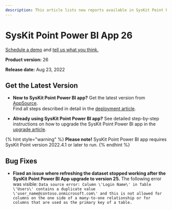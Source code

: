 ```yaml
---
description: This article lists new reports available in SysKit Point Power BI app version 25.
--- 
```


# SysKit Point Power BI App 26

[Schedule a demo](https://www.syskit.com/products/point/request-a-demo/) and [tell us what you think.](https://www.syskit.com/company/contact-us/)

**Product version:** 26

**Release date:** Aug 23, 2022

## Get the Latest Version

* **New to SysKit Point Power BI app?** Get the latest version from [AppSource](https://appsource.microsoft.com/en/product/power-bi/syskitltd.syskit_point_powerbi).<br/>
    Find all steps described in detail in the [deployment article](../deploy-power-bi-app.md).
    
* **Already using SysKit Point Power BI app?** See detailed step-by-step instructions on how to upgrade the SysKit Point Power BI app in the [upgrade article](../update-power-bi-app.md).


{% hint style="warning" %}
**Please note!**
SysKit Point Power BI app requires SysKit Point version 2022.4.1 or later to run.
{% endhint %}

## Bug Fixes

* **Fixed an issue where refreshing the dataset stopped working after the SysKit Point Power BI App upgrade to version 25.** The following error was visible:
`Data source error: Column \'Login Name\' in Table \'Users\' contains a duplicate value \'user_name@contoso.onmicrosoft.com\' and this is not allowed for columns on the one side of a many-to-one relationship or for columns that are used as the primary key of a table.`
    


